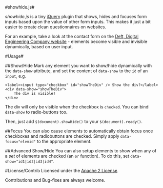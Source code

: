 #showhide.js#

_showhide.js_ is a tiny [jQuery](http://jquery.com/) plugin that shows, hides and focuses form inputs based upon the value of other form inputs. This makes it just a bit easier to create clean questionnaires on websites.

For an example, take a look at the contact form on the [Deft, Digital Engineering Company website](http://deftweb.co) - elements become visible and invisible dynamically, based on user input.

#Usage#

##Show/Hide
Mark any element you want to show/hide dynamically with the `data-show` attribute, and set the content of `data-show` to the `id` of an `input`, e.g.

	<label><input type="checkbox" id="showTheDiv" /> Show the div?</label>
	<div data-show="showTheDiv">
		The div is visible!
	</div>

The div will only be visible when the checkbox is `checked`. You can bind `data-show` to radio-buttons too.

Then, just add `$(document).showHide()` to your `$(document).ready()`.

##Focus
You can also cause elements to automatically obtain focus once checkboxes and radiobuttons are checked. Simply apply `data-focus="elemid"` to the appropriate element.

##Advanced Show/Hide
You can also setup elements to show when any of a _set_ of elements are checked (an `or` function). To do this, set `data-show="id1|id2|id3|id4"`.

#License/Contrib
Licensed under the [Apache 2 License](http://www.apache.org/licenses/LICENSE-2.0).

Contributions and Bug-fixes are always welcome.